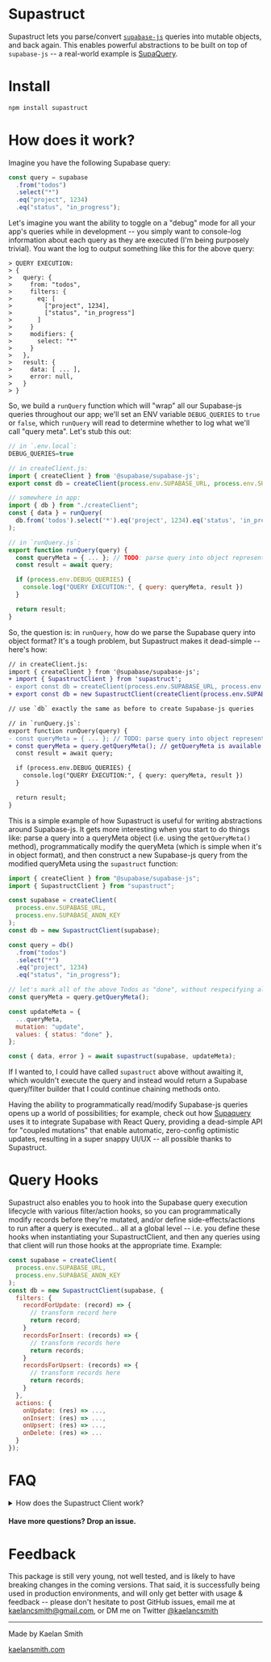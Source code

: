 # Supastruct

Supastruct lets you parse/convert [`supabase-js`](https://github.com/supabase/supabase-js) queries into mutable objects, and back again. This enables powerful abstractions to be built on top of `supabase-js` -- a real-world example is [SupaQuery](https://github.com/kaelansmith/supaquery).

# Install

```bash
npm install supastruct
```

# How does it work?

Imagine you have the following Supabase query:

```js
const query = supabase
  .from("todos")
  .select("*")
  .eq("project", 1234)
  .eq("status", "in_progress");
```

Let's imagine you want the ability to toggle on a "debug" mode for all your app's queries while in development -- you simply want to console-log information about each query as they are executed (I'm being purposely trivial). You want the log to output something like this for the above query:

```
> QUERY EXECUTION:
> {
>   query: {
>     from: "todos",
>     filters: {
>       eq: [
>         ["project", 1234],
>         ["status", "in_progress"]
>       ]
>     }
>     modifiers: {
>       select: "*"
>     }
>   },
>   result: {
>     data: [ ... ],
>     error: null,
>   }
> }
```

So, we build a `runQuery` function which will "wrap" all our Supabase-js queries throughout our app; we'll set an ENV variable `DEBUG_QUERIES` to `true` or `false`, which `runQuery` will read to determine whether to log what we'll call "query meta". Let's stub this out:

```js
// in `.env.local`:
DEBUG_QUERIES=true

// in createClient.js:
import { createClient } from '@supabase/supabase-js';
export const db = createClient(process.env.SUPABASE_URL, process.env.SUPABASE_ANON_KEY);

// somewhere in app:
import { db } from "./createClient";
const { data } = runQuery(
  db.from('todos').select('*').eq('project', 1234).eq('status', 'in_progress')
);

// in `runQuery.js`:
export function runQuery(query) {
  const queryMeta = { ... }; // TODO: parse query into object representation
  const result = await query;

  if (process.env.DEBUG_QUERIES) {
    console.log("QUERY EXECUTION:", { query: queryMeta, result })
  }

  return result;
}
```

So, the question is: in `runQuery`, how do we parse the Supabase query into object format? It's a tough problem, but Supastruct makes it dead-simple -- here's how:

```diff js
// in createClient.js:
import { createClient } from '@supabase/supabase-js';
+ import { SupastructClient } from 'supastruct';
- export const db = createClient(process.env.SUPABASE_URL, process.env.SUPABASE_ANON_KEY);
+ export const db = new SupastructClient(createClient(process.env.SUPABASE_URL, process.env.SUPABASE_ANON_KEY));

// use `db` exactly the same as before to create Supabase-js queries

// in `runQuery.js`:
export function runQuery(query) {
- const queryMeta = { ... }; // TODO: parse query into object representation
+ const queryMeta = query.getQueryMeta(); // getQueryMeta is available on Supastruct clients
  const result = await query;

  if (process.env.DEBUG_QUERIES) {
    console.log("QUERY EXECUTION:", { query: queryMeta, result })
  }

  return result;
}
```

This is a simple example of how Supastruct is useful for writing abstractions around Supabase-js. It gets more interesting when you start to do things like: parse a query into a queryMeta object (i.e. using the `getQueryMeta()` method), programmatically modify the queryMeta (which is simple when it's in object format), and then construct a new Supabase-js query from the modified queryMeta using the `supastruct` function:

```js
import { createClient } from "@supabase/supabase-js";
import { SupastructClient } from "supastruct";

const supabase = createClient(
  process.env.SUPABASE_URL,
  process.env.SUPABASE_ANON_KEY
);
const db = new SupastructClient(supabase);

const query = db()
  .from("todos")
  .select("*")
  .eq("project", 1234)
  .eq("status", "in_progress");

// let's mark all of the above Todos as "done", without respecifying all those same query/filter/modifier methods & args:
const queryMeta = query.getQueryMeta();

const updateMeta = {
  ...queryMeta,
  mutation: "update",
  values: { status: "done" },
};

const { data, error } = await supastruct(supabase, updateMeta);
```

If I wanted to, I could have called `supastruct` above without awaiting it, which wouldn't execute the query and instead would return a Supabase query/filter builder that I could continue chaining methods onto.

Having the ability to programmatically read/modify Supabase-js queries opens up a world of possibilities; for example, check out how [Supaquery](https://github.com/kaelansmith/supaquery) uses it to integrate Supabase with React Query, providing a dead-simple API for "coupled mutations" that enable automatic, zero-config optimistic updates, resulting in a super snappy UI/UX -- all possible thanks to Supastruct.

# Query Hooks

Supastruct also enables you to hook into the Supabase query execution lifecycle with various filter/action hooks, so you can programmatically modify records before they're mutated, and/or define side-effects/actions to run after a query is executed... all at a global level -- i.e. you define these hooks when instantiating your SupastructClient, and then any queries using that client will run those hooks at the appropriate time. Example:

```js
const supabase = createClient(
  process.env.SUPABASE_URL,
  process.env.SUPABASE_ANON_KEY
);
const db = new SupastructClient(supabase, {
  filters: {
    recordForUpdate: (record) => {
      // transform record here
      return record;
    }
    recordsForInsert: (records) => {
      // transform records here
      return records;
    }
    recordsForUpsert: (records) => {
      // transform records here
      return records;
    }
  },
  actions: {
    onUpdate: (res) => ...,
    onInsert: (res) => ...,
    onUpsert: (res) => ...,
    onDelete: (res) => ...
  }
});
```

# FAQ

<details>
 <summary>How does the Supastruct Client work?</summary>
A Supastruct client wraps a regular Supabase.js client with a Proxy, so it can intercept its method calls and save information about the query being generated before letting the Supabase methods do their thing. It exposes this saved information/metadata via its own client method, `getQueryMetadata`, and also via a property `queryMeta` which gets injected into the Supabase query responses (i.e. alongside `data`, `error`, `count`, etc.).
</details>

#### Have more questions? Drop an issue.

# Feedback

This package is still very young, not well tested, and is likely to have breaking changes in the coming versions. That said, it is successfully being used in production environments, and will only get better with usage & feedback -- please don't hesitate to post GitHub issues, email me at kaelancsmith@gmail.com, or DM me on Twitter [@kaelancsmith](https://twitter.com/kaelancsmith)

---

Made by Kaelan Smith

[kaelansmith.com](https://kaelansmith.com)
